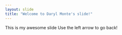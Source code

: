 ```yaml
---
layout: slide
title: "Welcome to Daryl Monte's slide!"
---
```

This is my awesome slide
Use the left arrow to go back!